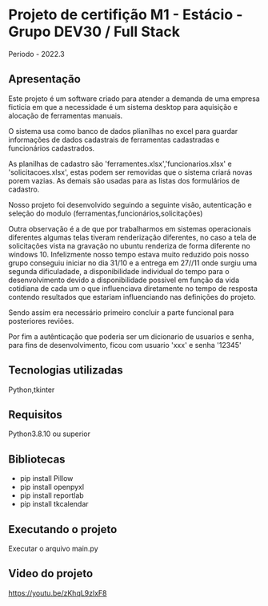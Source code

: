 # Projeto de certifição M1 - Estácio - Grupo DEV30 / Full Stack
 
 Periodo - 2022.3


## Apresentação 

Este projeto é um software criado para atender a demanda de uma empresa ficticia em que a necessidade é um sistema desktop para aquisição e alocação de ferramentas manuais.

O sistema usa como banco de dados plianilhas no excel para guardar informações de dados cadastrais de ferramentas cadastradas e funcionários cadastrados.

As planilhas de cadastro são 'ferramentes.xlsx','funcionarios.xlsx' e 'solicitacoes.xlsx', estas podem ser removidas que o sistema criará novas porem vazias. As demais são usadas para as listas dos formulários de cadastro.

Nosso projeto foi desenvolvido seguindo a seguinte visão, autenticação e seleção do modulo (ferramentas,funcionários,solicitações) 

Outra observação é a de que por trabalharmos em sistemas operacionais diferentes algumas telas tiveram renderização diferentes, no caso a tela de solicitações vista na gravação no ubuntu renderiza de forma diferente no windows 10. Infelizmente nosso tempo estava muito reduzido pois nosso grupo conseguiu iniciar no dia 31/10 e a entrega em 27//11  onde surgiu uma segunda dificuladade, a disponibilidade individual do tempo para o desenvolvimento devido a disponibilidade possivel em função da vida cotidiana de cada um o que influenciava diretamente no tempo de resposta contendo resultados que estariam influenciando nas definições do projeto.

Sendo assim era necessário primeiro concluir a parte funcional para posteriores reviões.

Por fim a autênticação que poderia ser um dicionario de usuarios e senha, para fins de desenvolvimento, ficou com usuario 'xxx' e senha '12345'

## Tecnologias utilizadas

Python,tkinter
 
## Requisitos 

Python3.8.10 ou superior

## Bibliotecas

* pip install Pillow
* pip install openpyxl
* pip install reportlab
* pip install tkcalendar

## Executando o projeto

Executar o arquivo main.py

## Video do projeto

https://youtu.be/zKhqL9zlxF8
